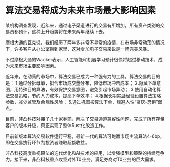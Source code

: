 # 算法交易将成为未来市场最大影响因素

某机构调查发现，近年来，通过电子渠道进行的交易有所增加，所有资产类别的交易员都预计，这种上升趋势将在未来两年继续下去。

摩根大通的瓦克说，我们经历了两年多非常不寻常的疫情，在市场非常动荡的情况下，许多客户从办公室搬到家里，这对增加电子交易来说是一场完美风暴。

不过摩根大通的Wacker表示，人工智能和机器学习预计很快将超过移动技术，成为未来市场主要影响因素。

近年来，在动荡的市场中，算法交易已成为一种强有力的工具。算法交易的目的是：
1.通过分拆母单，拟合市场成交量分布，降低市场冲击成本；
2.隐藏下单意图，用特殊目的算法，有效保护交易意图，避免引起市场异动；
3.使用自动化算法交易策略，节约人力成本，提高下单效率；
4.根据长期实盘经验设置算法策略参数，减少监管及合规性风险；
5.通过机器按算法下单，规避人性“贪厌-恐惧”弱点。

目前，非凸科技对接了几十家券商，解决了交易通道兼容性问题，完成了所有存量客户的版本升级，真正实现了整体Rust化改造工作。

目前新版本算法交易软件运行平稳，最新一代的算法可跑赢市场主流算法4-6bp，即在交易执行环节为投资者赚取超额收益。

非凸科技高度重视算法的迭代优化和AI技术的应用，以增强模型和策略的持续竞争力。接下来，非凸科技重点攻坚对外T0业务，满足券商对T0业务的巨大需求。